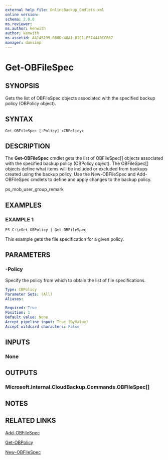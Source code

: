 ```yaml
---
external help file: OnlineBackup_Cmdlets.xml
online version: 
schema: 2.0.0
ms.reviewer:
ms.author: kenwith
author: kenwith
ms.assetid: A4145239-080D-48A1-81E1-F574440CCB67
manager: dansimp
---
```


# Get-OBFileSpec

## SYNOPSIS
Gets the list of OBFileSpec objects associated with the specified backup policy (OBPolicy object).

## SYNTAX

```
Get-OBFileSpec [-Policy] <CBPolicy>
```

## DESCRIPTION
The **Get-OBFileSpec** cmdlet gets the list of OBFileSpec\[\] objects associated with the specified backup policy (OBPolicy object).
The OBFileSpec\[\] objects define what items will be included or excluded from backups created using the backup policy.
Use the New-OBFileSpec and Add-OBFileSpec cmdlets to define and apply changes to the backup policy.

ps_mob_user_group_remark

## EXAMPLES

### EXAMPLE 1
```
PS C:\>Get-OBPolicy | Get-OBFileSpec
```

This example gets the file specification for a given policy.

## PARAMETERS

### -Policy
Specify the policy from which to obtain the list of file specifications.

```yaml
Type: CBPolicy
Parameter Sets: (All)
Aliases: 

Required: True
Position: 1
Default value: None
Accept pipeline input: True (ByValue)
Accept wildcard characters: False
```

## INPUTS

### None

## OUTPUTS

### Microsoft.Internal.CloudBackup.Commands.OBFileSpec[]

## NOTES

## RELATED LINKS

[Add-OBFileSpec](./Add-OBFileSpec.md)

[Get-OBPolicy](./Get-OBPolicy.md)

[New-OBFileSpec](./New-OBFileSpec.md)
